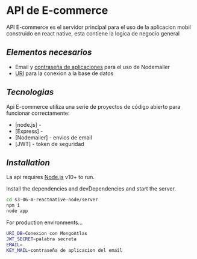 # API de E-commerce 
API E-commerce es el servidor principal para el uso de la aplicacion mobil construido en react native, esta contiene la logica de negocio general

## _Elementos necesarios_

- Email y [contraseña de aplicaciones](https://support.google.com/accounts/answer/185833?hl=es) para el uso de Nodemailer
- [URI](https://www.mongodb.com/docs/manual/reference/connection-string/) para la conexion a la base de datos

## _Tecnologias_

Api E-commerce utiliza una serie de proyectos de código abierto para funcionar correctamente: 

- [node.js] - 
- [Express] -
- [Nodemailer] - envios de email
- [JWT] - token de seguridad

## _Installation_

La api requires [Node.js](https://nodejs.org/) v10+ to run.

Install the dependencies and devDependencies and start the server.

```sh
cd s3-06-m-reactnative-node/server
npm i
node app
```

For production environments...

```sh
URI_DB=Conexion con MongoAtlas
JWT_SECRET=palabra secreta
EMAIL=
KEY_MAIL=contraseña de aplicacion del email

```



